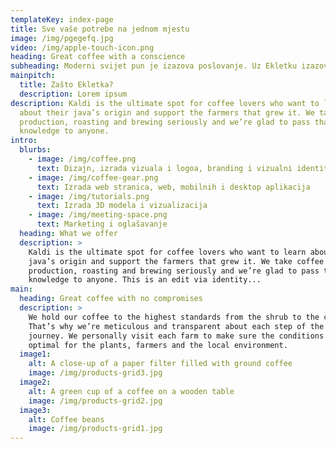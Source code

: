 ```yaml
---
templateKey: index-page
title: Sve vaše potrebe na jednom mjestu
image: /img/pgegefq.jpg
video: /img/apple-touch-icon.png
heading: Great coffee with a conscience
subheading: Moderni svijet pun je izazova poslovanje. Uz Ekletku izazovi postaju uspjesi.
mainpitch:
  title: Zašto Ekletka?
  description: Lorem ipsum
description: Kaldi is the ultimate spot for coffee lovers who want to learn
  about their java’s origin and support the farmers that grew it. We take coffee
  production, roasting and brewing seriously and we’re glad to pass that
  knowledge to anyone.
intro:
  blurbs:
    - image: /img/coffee.png
      text: Dizajn, izrada vizuala i logoa, branding i vizualni identitet
    - image: /img/coffee-gear.png
      text: Izrada web stranica, web, mobilnih i desktop aplikacija
    - image: /img/tutorials.png
      text: Izrada 3D modela i vizualizacija
    - image: /img/meeting-space.png
      text: Marketing i oglašavanje
  heading: What we offer
  description: >
    Kaldi is the ultimate spot for coffee lovers who want to learn about their
    java’s origin and support the farmers that grew it. We take coffee
    production, roasting and brewing seriously and we’re glad to pass that
    knowledge to anyone. This is an edit via identity...
main:
  heading: Great coffee with no compromises
  description: >
    We hold our coffee to the highest standards from the shrub to the cup.
    That’s why we’re meticulous and transparent about each step of the coffee’s
    journey. We personally visit each farm to make sure the conditions are
    optimal for the plants, farmers and the local environment.
  image1:
    alt: A close-up of a paper filter filled with ground coffee
    image: /img/products-grid3.jpg
  image2:
    alt: A green cup of a coffee on a wooden table
    image: /img/products-grid2.jpg
  image3:
    alt: Coffee beans
    image: /img/products-grid1.jpg
---
```

